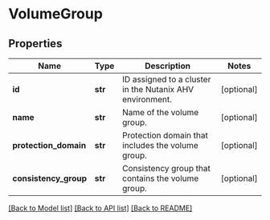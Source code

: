 # VolumeGroup

## Properties
Name | Type | Description | Notes
------------ | ------------- | ------------- | -------------
**id** | **str** | ID assigned to a cluster in the Nutanix AHV environment. | [optional] 
**name** | **str** | Name of the volume group. | [optional] 
**protection_domain** | **str** | Protection domain that includes the volume group. | [optional] 
**consistency_group** | **str** | Consistency group that contains the volume group. | [optional] 

[[Back to Model list]](../README.md#documentation-for-models) [[Back to API list]](../README.md#documentation-for-api-endpoints) [[Back to README]](../README.md)

